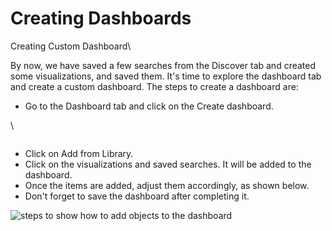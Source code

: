 # Creating Dashboards

Creating Custom Dashboard\


By now, we have saved a few searches from the Discover tab and created some visualizations, and saved them. It's time to explore the dashboard tab and create a custom dashboard. The steps to create a dashboard are:

* Go to the Dashboard tab and click on the Create dashboard.

\


<figure><img src="https://tryhackme-images.s3.amazonaws.com/user-uploads/5e8dd9a4a45e18443162feab/room-content/2b8beb35c48052335e21479f096e2cf2.png" alt=""><figcaption></figcaption></figure>

* Click on Add from Library.
* Click on the visualizations and saved searches. It will be added to the dashboard.
* Once the items are added, adjust them accordingly, as shown below.
* Don't forget to save the dashboard after completing it.

![steps to show how to add objects to the dashboard](https://tryhackme-images.s3.amazonaws.com/user-uploads/5e8dd9a4a45e18443162feab/room-content/05016a6cc1c12d40b90ce9d290525378.gif)
